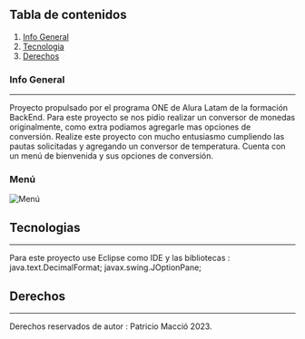 ## Tabla de contenidos
1. [Info General](#info-general)
2. [Tecnologia](#tecnologias)
3. [Derechos](#derechos)
### Info General
***
Proyecto propulsado por el programa ONE de Alura Latam de la formación BackEnd.
Para este proyecto se nos pidio realizar un conversor de monedas originalmente, como extra podiamos agregarle mas opciones de conversión.
Realize este proyecto con mucho entusiasmo cumpliendo las pautas solicitadas y agregando un conversor de temperatura. Cuenta con un menú de bienvenida y sus opciones de conversión.
### Menú
![Menú](https://user-images.githubusercontent.com/123232492/227730762-71adce20-fdb5-4122-9351-e17768d529a1.png)
## Tecnologias
***
Para este proyecto use Eclipse como IDE y las bibliotecas :
 java.text.DecimalFormat;
 javax.swing.JOptionPane;
## Derechos
***
Derechos reservados de autor : Patricio Macció 2023.
